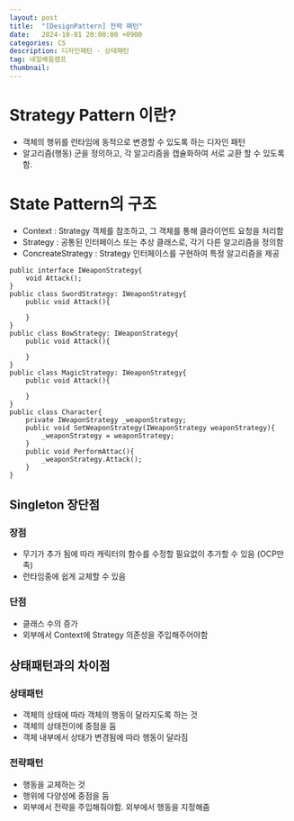 ```yaml
---
layout: post
title:  "[DesignPattern] 전략 패턴"
date:   2024-10-01 20:00:00 +0900
categories: CS
description: 디자인패턴 - 상태패턴
tag: 내일배움캠프
thumbnail:
---
```


# Strategy Pattern 이란?
- 객체의 행위를 런타임에 동적으로 변경할 수 있도록 하는 디자인 패턴
- 알고리즘(행동) 군을 정의하고, 각 알고리즘을 캡슐화하여 서로 교환 할 수 있도록 함.



# State Pattern의 구조
- Context : Strategy 객체를 참조하고, 그 객체를 통해 클라이언트 요청을 처리함
- Strategy : 공통된 인터페이스 또는 추상 클래스로, 각기 다른 알고리즘을 정의함
- ConcreateStrategy : Strategy 인터페이스를 구현하여 특정 알고리즘을 제공

```CSharp
public interface IWeaponStrategy{
    void Attack();
}
public class SwordStrategy: IWeaponStrategy{
    public void Attack(){
        
    }
}
public class BowStrategy: IWeaponStrategy{
    public void Attack(){
        
    }
}
public class MagicStrategy: IWeaponStrategy{
    public void Attack(){
        
    }
}
public class Character{
    private IWeaponStrategy _weaponStrategy;
    public void SetWeaponStrategy(IWeaponStrategy weaponStrategy){
        _weaponStrategy = weaponStrategy;
    }
    public void PerformAttac(){
        _weaponStrategy.Attack();
    }
}
```

## Singleton 장단점
### 장점
- 무기가 추가 됨에 따라 캐릭터의 함수를 수정할 필요없이 추가할 수 있음 (OCP만족)
- 런타임중에 쉽게 교체할 수 있음

### 단점 
- 클래스 수의 증가
- 외부에서 Context에 Strategy 의존성을 주입해주어야함

## 상태패턴과의 차이점
### 상태패턴
- 객체의 상태에 따라 객체의 행동이 달라지도록 하는 것
- 객체의 상태전이에 중점을 둠
- 객체 내부에서 상태가 변경됨에 따라 행동이 달라짐
### 전략패턴
- 행동을 교체하는 것
- 행위에 다양성에 중점을 둠
- 외부에서 전략을 주입해줘야함. 외부에서 행동을 지정해줌

